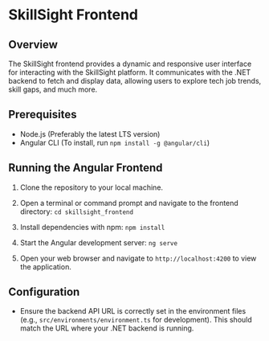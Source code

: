 # SkillSight Frontend

## Overview

The SkillSight frontend provides a dynamic and responsive user interface for interacting with the SkillSight platform. It communicates with the .NET backend to fetch and display data, allowing users to explore tech job trends, skill gaps, and much more.

## Prerequisites

- Node.js (Preferably the latest LTS version)
- Angular CLI (To install, run `npm install -g @angular/cli`)

## Running the Angular Frontend

1. Clone the repository to your local machine.
2. Open a terminal or command prompt and navigate to the frontend directory:
   `cd skillsight_frontend`

3. Install dependencies with npm:
   `npm install`

4. Start the Angular development server:
   `ng serve`

5. Open your web browser and navigate to `http://localhost:4200` to view the application.

## Configuration

- Ensure the backend API URL is correctly set in the environment files (e.g., `src/environments/environment.ts` for development). This should match the URL where your .NET backend is running.
